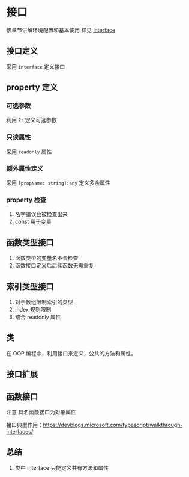 # 接口
该章节讲解环境配置和基本使用
详见 [interface](https://www.typescriptlang.org/docs/handbook/interfaces.html)

## 接口定义
采用 `interface` 定义接口

## property 定义
### 可选参数
利用 `?:` 定义可选参数


### 只读属性
采用 `readonly` 属性

### 额外属性定义
采用 `[propName: string]:any` 定义多余属性

### property 检查
1. 名字错误会被检查出来
2. const 用于变量

## 函数类型接口
1. 函数类型的变量名不会检查
2. 函数接口定义后后续函数无需重复

## 索引类型接口
1. 对于数组限制索引的类型
2. index 规则限制
3. 结合 readonly 属性
  

## 类
在 OOP 编程中，利用接口来定义，公共的方法和属性。



## 接口扩展

## 函数接口
注意 具名函数接口为对象属性

接口典型作用：https://devblogs.microsoft.com/typescript/walkthrough-interfaces/

## 总结
1. 类中 interface 只能定义共有方法和属性